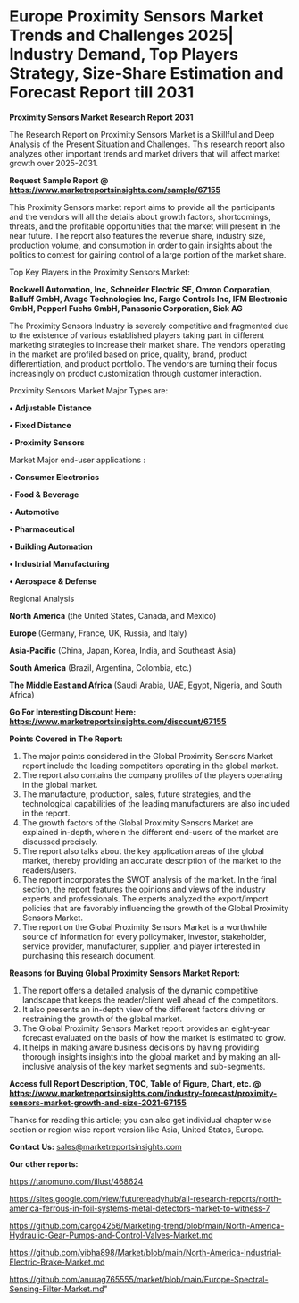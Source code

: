 # Europe Proximity Sensors Market Trends and Challenges 2025| Industry Demand, Top Players Strategy, Size-Share Estimation and Forecast Report till 2031

<strong>Proximity Sensors Market Research Report 2031</strong>

The Research Report on Proximity Sensors Market is a Skillful and Deep Analysis of the Present Situation and Challenges. This research report also analyzes other important trends and market drivers that will affect market growth over 2025-2031.

<strong>Request Sample Report @ <a href=https://www.marketreportsinsights.com/sample/67155>https://www.marketreportsinsights.com/sample/67155</a></strong>

This Proximity Sensors market report aims to provide all the participants and the vendors will all the details about growth factors, shortcomings, threats, and the profitable opportunities that the market will present in the near future. The report also features the revenue share, industry size, production volume, and consumption in order to gain insights about the politics to contest for gaining control of a large portion of the market share.

Top Key Players in the Proximity Sensors Market:

<strong>Rockwell Automation, Inc, Schneider Electric SE, Omron Corporation, Balluff GmbH, Avago Technologies Inc, Fargo Controls Inc, IFM Electronic GmbH, Pepperl Fuchs GmbH, Panasonic Corporation, Sick AG</strong>

The Proximity Sensors Industry is severely competitive and fragmented due to the existence of various established players taking part in different marketing strategies to increase their market share. The vendors operating in the market are profiled based on price, quality, brand, product differentiation, and product portfolio. The vendors are turning their focus increasingly on product customization through customer interaction.

Proximity Sensors Market Major Types are:

<strong>• Adjustable Distance

• Fixed Distance

• Proximity Sensors</strong>

Market Major end-user applications :

<strong>• Consumer Electronics

• Food & Beverage

• Automotive

• Pharmaceutical

• Building Automation

• Industrial Manufacturing

• Aerospace & Defense</strong>

Regional Analysis

</u><strong><b>North America</b></strong> (the United States, Canada, and Mexico)

<strong><b>Europe </b></strong>(Germany, France, UK, Russia, and Italy)

<strong><b>Asia-Pacific</b></strong> (China, Japan, Korea, India, and Southeast Asia)

<strong><b>South America</b></strong> (Brazil, Argentina, Colombia, etc.)

<strong><b>The Middle East and Africa</b></strong> (Saudi Arabia, UAE, Egypt, Nigeria, and South Africa)

<strong>Go For Interesting Discount Here: <a href=https://www.marketreportsinsights.com/discount/67155>https://www.marketreportsinsights.com/discount/67155</a></strong>

<strong>Points Covered in The Report:</strong>
<ol>
  <li>The major points considered in the Global Proximity Sensors Market report include the leading competitors operating in the global market.</li>
  <li>The report also contains the company profiles of the players operating in the global market.</li>
  <li>The manufacture, production, sales, future strategies, and the technological capabilities of the leading manufacturers are also included in the report.</li>
  <li>The growth factors of the Global Proximity Sensors Market are explained in-depth, wherein the different end-users of the market are discussed precisely.</li>
  <li>The report also talks about the key application areas of the global market, thereby providing an accurate description of the market to the readers/users.</li>
  <li>The report incorporates the SWOT analysis of the market. In the final section, the report features the opinions and views of the industry experts and professionals. The experts analyzed the export/import policies that are favorably influencing the growth of the Global Proximity Sensors Market.</li>
  <li>The report on the Global Proximity Sensors Market is a worthwhile source of information for every policymaker, investor, stakeholder, service provider, manufacturer, supplier, and player interested in purchasing this research document.</li>
</ol>
<strong>Reasons for Buying Global Proximity Sensors Market Report:</strong>

<ol>
  <li>The report offers a detailed analysis of the dynamic competitive landscape that keeps the reader/client well ahead of the competitors.</li>
  <li>It also presents an in-depth view of the different factors driving or restraining the growth of the global market.</li>
  <li>The Global Proximity Sensors Market report provides an eight-year forecast evaluated on the basis of how the market is estimated to grow.</li>
  <li>It helps in making aware business decisions by having providing thorough insights insights into the global market and by making an all-inclusive analysis of the key market segments and sub-segments.</li>
</ol>
<strong>Access full Report Description, TOC, Table of Figure, Chart, etc. @ <a href=https://www.marketreportsinsights.com/industry-forecast/proximity-sensors-market-growth-and-size-2021-67155>https://www.marketreportsinsights.com/industry-forecast/proximity-sensors-market-growth-and-size-2021-67155</a></strong>


Thanks for reading this article; you can also get individual chapter wise section or region wise report version like Asia, United States, Europe.

<strong>Contact Us:</strong>
sales@marketreportsinsights.com

<strong>Our other reports:</strong>

<a href=https://tanomuno.com/illust/468624>https://tanomuno.com/illust/468624</a>

<a href=https://sites.google.com/view/futurereadyhub/all-research-reports/north-america-ferrous-in-foil-systems-metal-detectors-market-to-witness-7>https://sites.google.com/view/futurereadyhub/all-research-reports/north-america-ferrous-in-foil-systems-metal-detectors-market-to-witness-7</a>

<a href=https://github.com/cargo4256/Marketing-trend/blob/main/North-America-Hydraulic-Gear-Pumps-and-Control-Valves-Market.md>https://github.com/cargo4256/Marketing-trend/blob/main/North-America-Hydraulic-Gear-Pumps-and-Control-Valves-Market.md</a>

<a href=https://github.com/vibha898/Market/blob/main/North-America-Industrial-Electric-Brake-Market.md>https://github.com/vibha898/Market/blob/main/North-America-Industrial-Electric-Brake-Market.md</a>

<a href=https://github.com/anurag765555/market/blob/main/Europe-Spectral-Sensing-Filter-Market.md>https://github.com/anurag765555/market/blob/main/Europe-Spectral-Sensing-Filter-Market.md</a>"
